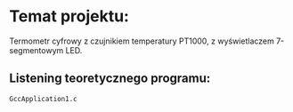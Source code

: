 # Temat projektu:
Termometr cyfrowy z czujnikiem temperatury PT1000, z wyświetlaczem 7-segmentowym LED.

## Listening teoretycznego programu:
	GccApplication1.c